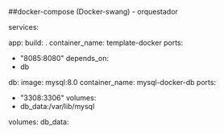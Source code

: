 ##docker-compose (Docker-swang) - orquestador

services:

app:
build: .
container_name: template-docker
ports:
- "8085:8080"
depends_on:
- db

db:
image: mysql:8.0
container_name: mysql-docker-db
ports:
- "3308:3306"
volumes:
- db_data:/var/lib/mysql

volumes:
db_data:

